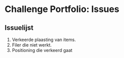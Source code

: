 # Challenge Portfolio: Issues

## Issuelijst

1. Verkeerde plaasting van items.
2. Filer die niet werkt.
3. Positioning die verkeerd gaat